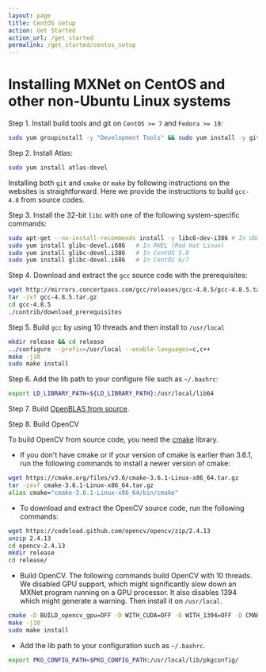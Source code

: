 ```yaml
---
layout: page
title: CentOS setup
action: Get Started
action_url: /get_started
permalink: /get_started/centos_setup
---
```

<!--- Licensed to the Apache Software Foundation (ASF) under one -->
<!--- or more contributor license agreements.  See the NOTICE file -->
<!--- distributed with this work for additional information -->
<!--- regarding copyright ownership.  The ASF licenses this file -->
<!--- to you under the Apache License, Version 2.0 (the -->
<!--- "License"); you may not use this file except in compliance -->
<!--- with the License.  You may obtain a copy of the License at -->

<!---   http://www.apache.org/licenses/LICENSE-2.0 -->

<!--- Unless required by applicable law or agreed to in writing, -->
<!--- software distributed under the License is distributed on an -->
<!--- "AS IS" BASIS, WITHOUT WARRANTIES OR CONDITIONS OF ANY -->
<!--- KIND, either express or implied.  See the License for the -->
<!--- specific language governing permissions and limitations -->
<!--- under the License. -->


# Installing MXNet on CentOS and other non-Ubuntu Linux systems

Step 1. Install build tools and git on `CentOS >= 7` and `Fedora >= 19`:

```bash
sudo yum groupinstall -y "Development Tools" && sudo yum install -y git
```

Step 2. Install Atlas:

```bash
sudo yum install atlas-devel
```

Installing both `git` and `cmake` or `make` by following instructions on the websites is
straightforward. Here we provide the instructions to build `gcc-4.8` from source codes.

Step 3. Install the 32-bit `libc` with one of the following system-specific commands:

```bash
sudo apt-get --no-install-recommends install -y libc6-dev-i386 # In Ubuntu
sudo yum install glibc-devel.i686   # In RHEL (Red Hat Linux)
sudo yum install glibc-devel.i386   # In CentOS 5.8
sudo yum install glibc-devel.i686   # In CentOS 6/7
```

Step 4. Download and extract the `gcc` source code with the prerequisites:

```bash
wget http://mirrors.concertpass.com/gcc/releases/gcc-4.8.5/gcc-4.8.5.tar.gz
tar -zxf gcc-4.8.5.tar.gz
cd gcc-4.8.5
./contrib/download_prerequisites
```

Step 5. Build `gcc` by using 10 threads and then install to `/usr/local`

```bash
mkdir release && cd release
../configure --prefix=/usr/local --enable-languages=c,c++
make -j10
sudo make install
```

Step 6. Add the lib path to your configure file such as `~/.bashrc`:

```bash
export LD_LIBRARY_PATH=${LD_LIBRARY_PATH}:/usr/local/lib64
```

Step 7. Build [OpenBLAS from source](https://github.com/xianyi/OpenBLAS#installation-from-source).

Step 8. Build OpenCV

To build OpenCV from source code, you need the [cmake](https://cmake.org) library.

* If you don't have cmake or if your version of cmake is earlier than 3.6.1, run the following commands to install a newer version of cmake:

```bash
wget https://cmake.org/files/v3.6/cmake-3.6.1-Linux-x86_64.tar.gz
tar -zxvf cmake-3.6.1-Linux-x86_64.tar.gz
alias cmake="cmake-3.6.1-Linux-x86_64/bin/cmake"
```

* To download and extract the OpenCV source code, run the following commands:

```bash
wget https://codeload.github.com/opencv/opencv/zip/2.4.13
unzip 2.4.13
cd opencv-2.4.13
mkdir release
cd release/
```

* Build OpenCV. The following commands build OpenCV with 10 threads. We
disabled GPU support, which might significantly slow down an MXNet program
running on a GPU processor. It also disables 1394 which might generate a
warning. Then install it on `/usr/local`.

```bash
cmake -D BUILD_opencv_gpu=OFF -D WITH_CUDA=OFF -D WITH_1394=OFF -D CMAKE_BUILD_TYPE=RELEASE -D CMAKE_INSTALL_PREFIX=/usr/local ..
make -j10
sudo make install
```

* Add the lib path to your configuration such as `~/.bashrc`.

```bash
export PKG_CONFIG_PATH=$PKG_CONFIG_PATH:/usr/local/lib/pkgconfig/
```
